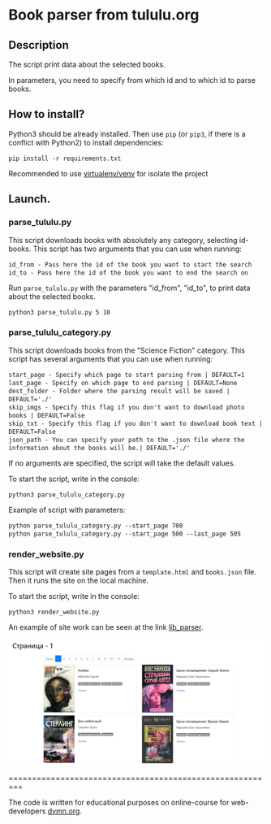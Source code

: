 # Book parser from tululu.org

## Description

The script print data about the selected books.

In parameters, you need to specify from which id and to which id to parse books.

## How to install?

Python3 should be already installed. 
Then use `pip` (or `pip3`, if there is a conflict with Python2) to install dependencies:

```commandline
pip install -r requirements.txt
```

Recommended to use [virtualenv/venv](https://docs.python.org/3/library/venv.html) for isolate the project

## Launch.
### parse_tululu.py

This script downloads books with absolutely any category, selecting id-books. This script has two arguments that you can use when running:
```commandline
id_from - Pass here the id of the book you want to start the search
id_to - Pass here the id of the book you want to end the search on
```
Run `parse_tululu.py` with the parameters "id_from", "id_to", to print data about the selected books.
```commandline
python3 parse_tululu.py 5 10
```

### parse_tululu_category.py

This script downloads books from the "Science Fiction" category. This script has several arguments that you can use when running:

```commandline
start_page - Specify which page to start parsing from | DEFAULT=1
last_page - Specify on which page to end parsing | DEFAULT=None
dest_folder - Folder where the parsing result will be saved | DEFAULT='./'
skip_imgs - Specify this flag if you don't want to download photo books | DEFAULT=False
skip_txt - Specify this flag if you don't want to download book text | DEFAULT=False
json_path - You can specify your path to the .json file where the information about the books will be.| DEFAULT='./'
```
If no arguments are specified, the script will take the default values.

To start the script, write in the console:
```commandline
python3 parse_tululu_category.py
```

Example of script with parameters:
```commandline
python parse_tululu_category.py --start_page 700
python parse_tululu_category.py --start_page 500 --last_page 505

```

### render_website.py 

This script will create site pages from a `template.html` and  `books.json` file.
Then it runs the site on the local machine.

To start the script, write in the console:
```commandline
python3 render_website.py
```
An example of site work can be seen at the link [lib_parser](https://vnetraffiqua.github.io/lib_parser/pages/index1.html).

![](screen.jpg)

=========================================================

The code is written for educational purposes on online-course for web-developers [dvmn.org](https://dvmn.org).